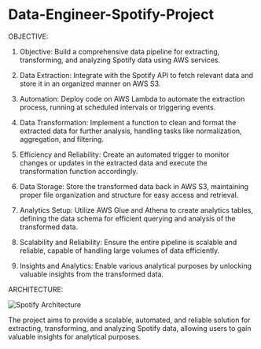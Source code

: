 # Data-Engineer-Spotify-Project

OBJECTIVE:

1.	Objective: Build a comprehensive data pipeline for extracting, transforming, and analyzing Spotify data using AWS services.

2.	Data Extraction: Integrate with the Spotify API to fetch relevant data and store it in an organized manner on AWS S3.

3.	Automation: Deploy code on AWS Lambda to automate the extraction process, running at scheduled intervals or triggering events.

4.	Data Transformation: Implement a function to clean and format the extracted data for further analysis, handling tasks like normalization, aggregation, and filtering.

5.	Efficiency and Reliability: Create an automated trigger to monitor changes or updates in the extracted data and execute the transformation function accordingly.

6.	Data Storage: Store the transformed data back in AWS S3, maintaining proper file organization and structure for easy access and retrieval.

7.	Analytics Setup: Utilize AWS Glue and Athena to create analytics tables, defining the data schema for efficient querying and analysis of the transformed data.

8.	Scalability and Reliability: Ensure the entire pipeline is scalable and reliable, capable of handling large volumes of data efficiently.

9.	Insights and Analytics: Enable various analytical purposes by unlocking valuable insights from the transformed data.

   


ARCHITECTURE: 

  ![Spotify Architecture](https://github.com/JagtapKunal96/Data-Engineer-Spotify-Project/assets/111674388/d1b2a388-5eed-439b-85c3-1b616e080fa0)


  The project aims to provide a scalable, automated, and reliable solution for extracting, transforming, and analyzing Spotify data, allowing users to gain valuable 
  insights for analytical purposes.

